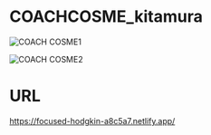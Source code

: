 # COACHCOSME_kitamura


![COACH COSME1](https://user-images.githubusercontent.com/89112624/151919052-7e8df805-0486-4b91-97b6-320abc701a56.png)

![COACH COSME2](https://user-images.githubusercontent.com/89112624/151918758-04db98c2-975f-416f-ad50-432d56aad215.png)


# URL
https://focused-hodgkin-a8c5a7.netlify.app/
